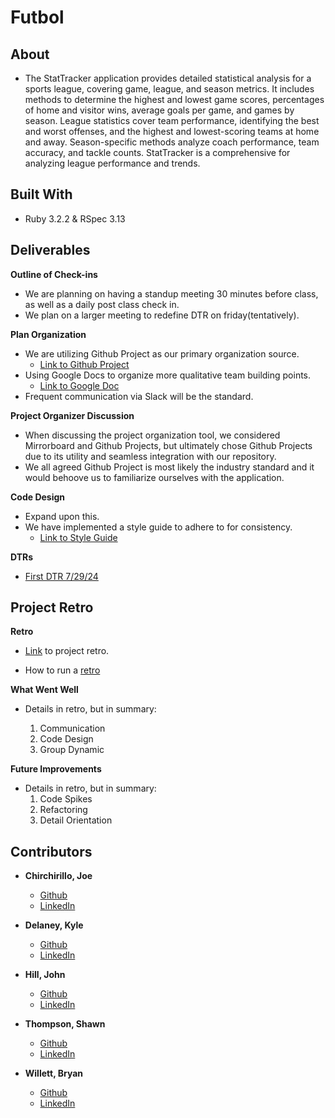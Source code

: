 # Futbol

## About

* The StatTracker application provides detailed statistical analysis for a sports league, covering game, league, and season metrics. It includes methods to determine the highest and lowest game scores, percentages of home and visitor wins, average goals per game, and games by season. League statistics cover team performance, identifying the best and worst offenses, and the highest and lowest-scoring teams at home and away. Season-specific methods analyze coach performance, team accuracy, and tackle counts. StatTracker is a comprehensive for analyzing league performance and trends.

## Built With

* Ruby 3.2.2 & RSpec 3.13

## Deliverables

**Outline of Check-ins**

* We are planning on having a standup meeting 30 minutes before class, as well as a daily post class check in.
* We plan on a larger meeting to redefine DTR on friday(tentatively).

**Plan Organization**
* We are utilizing Github Project as our primary organization source.
    * [Link to Github Project](https://github.com/users/kylomite/projects/3/views/1)
* Using Google Docs to organize more qualitative team building points.
    * [Link to Google Doc](https://docs.google.com/document/d/15GMwPuLY4e56yfuwuGLphfTAbCh9uTJGeSz-cAkhpqg/edit)
* Frequent communication via Slack will be the standard.

**Project Organizer Discussion**
* When discussing the project organization tool, we considered Mirrorboard and Github Projects, but ultimately chose Github Projects due to its utility and seamless integration with our repository.
* We all agreed Github Project is most likely the industry standard and it would behoove us to familiarize ourselves with the application.

**Code Design**
* Expand upon this.
* We have implemented a style guide to adhere to for consistency.
    * [Link to Style Guide](https://docs.google.com/document/d/1AS3GIR84IMyoNUbN8eiSnuM3o6o9fscvlKvjhJSxokc/edit)

**DTRs**

* [First DTR 7/29/24](https://docs.google.com/document/d/1HEdpmbyhJbeJtJJ8pkOvZ5zeb07FeqkCZlBai6aSP0s/edit)

## Project Retro

**Retro**

* [Link](https://docs.google.com/document/d/1HEdpmbyhJbeJtJJ8pkOvZ5zeb07FeqkCZlBai6aSP0s/edit) to project retro.

* How to run a [retro](https://www.atlassian.com/team-playbook/plays/retrospective)

**What Went Well**

* Details in retro, but in summary:

    1. Communication
    1. Code Design
    1. Group Dynamic

**Future Improvements**

* Details in retro, but in summary:
    1. Code Spikes
    1. Refactoring
    1. Detail Orientation

## Contributors

* **Chirchirillo, Joe**
    * [Github](https://github.com/jchirch)
    * [LinkedIn](https://www.linkedin.com/in/joe-chirchirillo-a73b09318/)

* **Delaney, Kyle**
    * [Github](https://github.com/kylomite)
    * [LinkedIn](https://www.linkedin.com/in/kyle-delaney-115164172/edit/forms/next-action/after-connect-add-position/)

* **Hill, John**
    * [Github](https://github.com/jphill19)
    * [LinkedIn](https://www.linkedin.com/in/john-hill-309715245/)

* **Thompson, Shawn**
    * [Github](https://github.com/SThompson05)
    * [LinkedIn](https://www.linkedin.com/in/shawn-thompson-16956267/)

* **Willett, Bryan**
    * [Github](https://github.com/bwillett2003)
    * [LinkedIn](https://www.linkedin.com/in/bryan-willett-063060321/)


